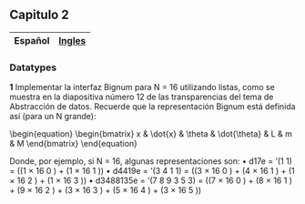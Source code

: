 ## Capitulo 2

| Español | [Ingles](https://github.com/orlandc/eopl-flp-univalle/tree/master/chapter%202%20-%20Datatypes) |
| :---    |                                                                                          -----: |

### Datatypes

**1** Implementar la interfaz Bignum para N = 16 utilizando listas, como se muestra en la diapositiva número 12 de las transparencias del tema de Abstracción de datos. Recuerde que la representación Bignum está definida ası́ (para un N grande):

\begin{equation} \begin{bmatrix} x & \dot{x} & \theta & \dot{\theta} & L & m & M \end{bmatrix} \end{equation}

Donde, por ejemplo, si N = 16, algunas representaciones son:
• d17e = ’(1 1) = ((1 × 16 0 ) + (1 × 16 1 ))
• d4419e = ’(3 4 1 1) = ((3 × 16 0 ) + (4 × 16 1 ) + (1 × 16 2 ) + (1 × 16 3 ))
• d3488135e = ’(7 8 9 3 5 3) = ((7 × 16 0 ) + (8 × 16 1 ) + (9 × 16 2 ) + (3 ×
16 3 ) + (5 × 16 4 ) + (3 × 16 5 ))